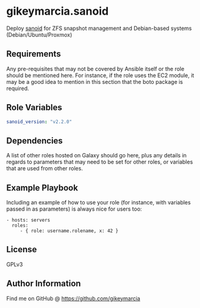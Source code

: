 gikeymarcia.sanoid
=========

Deploy [sanoid](https://github.com/jimsalterjrs/sanoid) for ZFS snapshot
management and Debian-based systems (Debian/Ubuntu/Proxmox)

Requirements
------------

Any pre-requisites that may not be covered by Ansible itself or the role should be mentioned here. For instance, if the role uses the EC2 module, it may be a good idea to mention in this section that the boto package is required.

Role Variables
--------------

```yaml
sanoid_version: "v2.2.0"
```

Dependencies
------------

A list of other roles hosted on Galaxy should go here, plus any details in regards to parameters that may need to be set for other roles, or variables that are used from other roles.

Example Playbook
----------------

Including an example of how to use your role (for instance, with variables passed in as parameters) is always nice for users too:

    - hosts: servers
      roles:
         - { role: username.rolename, x: 42 }

License
-------

GPLv3

Author Information
------------------

Find me on GitHub @ https://github.com/gikeymarcia
